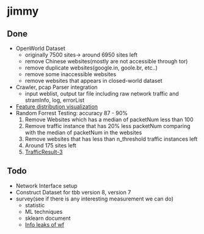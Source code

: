 # jimmy

## Done

- OpenWorld Dataset
	- originally 7500 sites-> around 6950 sites left
	- remove Chinese websites(mostly are not accessible through tor)
	- remove duplicate websites(google.in, goole.br, etc..)
	- remove some inaccessible websites
	- remove websites that appears in closed-world dataset
- Crawler, pcap Parser integration
	- input weblist, output tar file including raw network traffic and stramInfo, log, errorList
- [Feature distribution visualization](https://drive.google.com/open?id=1hBkLJ5STDHTR52tE5Px5rd12dI17DB1U6heuhLMWb1A)
- Random Forrest Testing: accuracy 87 - 90%
	1. Remove Websites which has a median of packetNum less than 100
	2. Remove traffic instance that has 20% less packetNum comparing with the median of packetNum in the websites
	3. Remove websites that has less than n_threshold traffic instances left
	4. Around 175 sites left
	5. [TrafficResult-3](https://drive.google.com/open?id=1R7ZqTzOGg9bWMqB2kXvWoJQHLJJEZCjq)

## Todo

- Network Interface setup
- Construct Dataset for tbb version 8, version 7
- survey(see if there is any interesting measurement we can do)
	- statistic
	- ML techniques
	- sklearn document
	- [Info leaks of wf](https://arxiv.org/pdf/1710.06080.pdf)